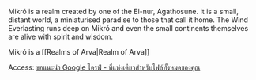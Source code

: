 
Mikró is a realm created by one of the El-nur, Agathosune. It is a small, distant world, a miniaturised paradise to those that call it home. The Wind Everlasting runs deep on Mikró and even the small continents themselves are alive with spirit and wisdom.

Mikró is a [[Realms of Arva|Realm of Arva]]

Access: [ขอแนะนำ Google ไดรฟ์ - ที่แห่งเดียวสำหรับไฟล์ทั้งหมดของคุณ](https://drive.google.com/drive/folders/0B6t53V2wm3kUM3hnVEhvNFdPVkE?resourcekey=0-CEWcoZxD7Lt4pFE3Rj7qRg&usp=sharing)